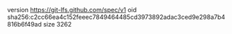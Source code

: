 version https://git-lfs.github.com/spec/v1
oid sha256:c2cc66ea4c152feeec7849464485cd3973892adac3ced9e298a7b4816b6f49ad
size 3262
